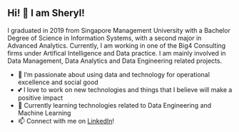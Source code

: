 ## Hi! 👋 I am Sheryl! ##

I graduated in 2019 from Singapore Management University with a Bachelor Degree of Science in Information Systems, with a second major in Advanced Analytics. Currently, I am working in one of the Big4 Consulting firms under Artifical Intelligence and Data practice. I am mainly involved in Data Management, Data Analytics and Data Engineering related projects.

- 👀 I’m passionate about using data and technology for operational excellence and social good
- 💕 I love to work on new technologies and things that I believe will make a positive impact
- 🌱 Currently learning technologies related to Data Engineering and Machine Learning
- 📫 Connect with me on [LinkedIn](https://www.linkedin.com/in/sherylcme/)!

<!---
sherylcme/sherylcme is a ✨ special ✨ repository because its `README.md` (this file) appears on your GitHub profile.
You can click the Preview link to take a look at your changes.
--->
